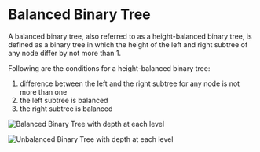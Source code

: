 # Balanced Binary Tree

A balanced binary tree, also referred to as a height-balanced binary tree, is defined as a binary tree in which the height of the left and right subtree of any node differ by not more than 1.

Following are the conditions for a height-balanced binary tree:

1. difference between the left and the right subtree for any node is not more than one
2. the left subtree is balanced
3. the right subtree is balanced


![Balanced Binary Tree with depth at each level](https://cdn.programiz.com/sites/tutorial2program/files/balanced-binary-tree.png)

![Unbalanced Binary Tree with depth at each level](https://cdn.programiz.com/sites/tutorial2program/files/unbalanced-binary-tree.png)